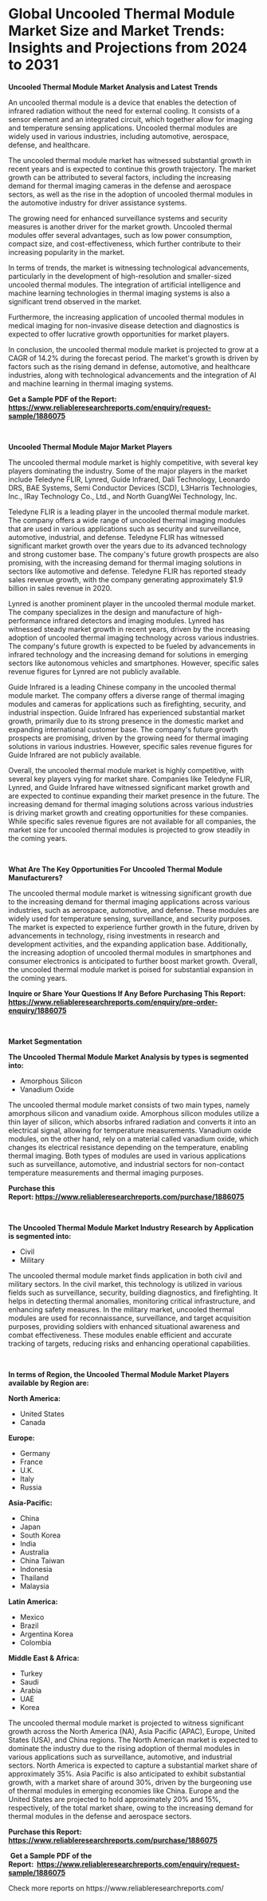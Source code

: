 <p><h1>Global Uncooled Thermal Module Market Size and Market Trends: Insights and Projections from 2024 to 2031</h1></p><p><strong>Uncooled Thermal Module Market Analysis and Latest Trends</strong></p>
<p><p>An uncooled thermal module is a device that enables the detection of infrared radiation without the need for external cooling. It consists of a sensor element and an integrated circuit, which together allow for imaging and temperature sensing applications. Uncooled thermal modules are widely used in various industries, including automotive, aerospace, defense, and healthcare.</p><p>The uncooled thermal module market has witnessed substantial growth in recent years and is expected to continue this growth trajectory. The market growth can be attributed to several factors, including the increasing demand for thermal imaging cameras in the defense and aerospace sectors, as well as the rise in the adoption of uncooled thermal modules in the automotive industry for driver assistance systems.</p><p>The growing need for enhanced surveillance systems and security measures is another driver for the market growth. Uncooled thermal modules offer several advantages, such as low power consumption, compact size, and cost-effectiveness, which further contribute to their increasing popularity in the market.</p><p>In terms of trends, the market is witnessing technological advancements, particularly in the development of high-resolution and smaller-sized uncooled thermal modules. The integration of artificial intelligence and machine learning technologies in thermal imaging systems is also a significant trend observed in the market.</p><p>Furthermore, the increasing application of uncooled thermal modules in medical imaging for non-invasive disease detection and diagnostics is expected to offer lucrative growth opportunities for market players.</p><p>In conclusion, the uncooled thermal module market is projected to grow at a CAGR of 14.2% during the forecast period. The market's growth is driven by factors such as the rising demand in defense, automotive, and healthcare industries, along with technological advancements and the integration of AI and machine learning in thermal imaging systems.</p></p>
<p><strong>Get a Sample PDF of the Report:&nbsp; <a href="https://www.reliableresearchreports.com/enquiry/request-sample/1886075">https://www.reliableresearchreports.com/enquiry/request-sample/1886075</a></strong></p>
<p>&nbsp;</p>
<p><strong>Uncooled Thermal Module Major Market Players</strong></p>
<p><p>The uncooled thermal module market is highly competitive, with several key players dominating the industry. Some of the major players in the market include Teledyne FLIR, Lynred, Guide Infrared, Dali Technology, Leonardo DRS, BAE Systems, Semi Conductor Devices (SCD), L3Harris Technologies, Inc., IRay Technology Co., Ltd., and North GuangWei Technology, Inc.</p><p>Teledyne FLIR is a leading player in the uncooled thermal module market. The company offers a wide range of uncooled thermal imaging modules that are used in various applications such as security and surveillance, automotive, industrial, and defense. Teledyne FLIR has witnessed significant market growth over the years due to its advanced technology and strong customer base. The company's future growth prospects are also promising, with the increasing demand for thermal imaging solutions in sectors like automotive and defense. Teledyne FLIR has reported steady sales revenue growth, with the company generating approximately $1.9 billion in sales revenue in 2020.</p><p>Lynred is another prominent player in the uncooled thermal module market. The company specializes in the design and manufacture of high-performance infrared detectors and imaging modules. Lynred has witnessed steady market growth in recent years, driven by the increasing adoption of uncooled thermal imaging technology across various industries. The company's future growth is expected to be fueled by advancements in infrared technology and the increasing demand for solutions in emerging sectors like autonomous vehicles and smartphones. However, specific sales revenue figures for Lynred are not publicly available.</p><p>Guide Infrared is a leading Chinese company in the uncooled thermal module market. The company offers a diverse range of thermal imaging modules and cameras for applications such as firefighting, security, and industrial inspection. Guide Infrared has experienced substantial market growth, primarily due to its strong presence in the domestic market and expanding international customer base. The company's future growth prospects are promising, driven by the growing need for thermal imaging solutions in various industries. However, specific sales revenue figures for Guide Infrared are not publicly available.</p><p>Overall, the uncooled thermal module market is highly competitive, with several key players vying for market share. Companies like Teledyne FLIR, Lynred, and Guide Infrared have witnessed significant market growth and are expected to continue expanding their market presence in the future. The increasing demand for thermal imaging solutions across various industries is driving market growth and creating opportunities for these companies. While specific sales revenue figures are not available for all companies, the market size for uncooled thermal modules is projected to grow steadily in the coming years.</p></p>
<p>&nbsp;</p>
<p><strong>What Are The Key Opportunities For Uncooled Thermal Module Manufacturers?</strong></p>
<p><p>The uncooled thermal module market is witnessing significant growth due to the increasing demand for thermal imaging applications across various industries, such as aerospace, automotive, and defense. These modules are widely used for temperature sensing, surveillance, and security purposes. The market is expected to experience further growth in the future, driven by advancements in technology, rising investments in research and development activities, and the expanding application base. Additionally, the increasing adoption of uncooled thermal modules in smartphones and consumer electronics is anticipated to further boost market growth. Overall, the uncooled thermal module market is poised for substantial expansion in the coming years.</p></p>
<p><strong>Inquire or Share Your Questions If Any Before Purchasing This Report: <a href="https://www.reliableresearchreports.com/enquiry/pre-order-enquiry/1886075">https://www.reliableresearchreports.com/enquiry/pre-order-enquiry/1886075</a></strong></p>
<p>&nbsp;</p>
<p><strong>Market Segmentation</strong></p>
<p><strong>The Uncooled Thermal Module Market Analysis by types is segmented into:</strong></p>
<p><ul><li>Amorphous Silicon</li><li>Vanadium Oxide</li></ul></p>
<p><p>The uncooled thermal module market consists of two main types, namely amorphous silicon and vanadium oxide. Amorphous silicon modules utilize a thin layer of silicon, which absorbs infrared radiation and converts it into an electrical signal, allowing for temperature measurements. Vanadium oxide modules, on the other hand, rely on a material called vanadium oxide, which changes its electrical resistance depending on the temperature, enabling thermal imaging. Both types of modules are used in various applications such as surveillance, automotive, and industrial sectors for non-contact temperature measurements and thermal imaging purposes.</p></p>
<p><strong>Purchase this Report:&nbsp;<a href="https://www.reliableresearchreports.com/purchase/1886075">https://www.reliableresearchreports.com/purchase/1886075</a></strong></p>
<p>&nbsp;</p>
<p><strong>The Uncooled Thermal Module Market Industry Research by Application is segmented into:</strong></p>
<p><ul><li>Civil</li><li>Military</li></ul></p>
<p><p>The uncooled thermal module market finds application in both civil and military sectors. In the civil market, this technology is utilized in various fields such as surveillance, security, building diagnostics, and firefighting. It helps in detecting thermal anomalies, monitoring critical infrastructure, and enhancing safety measures. In the military market, uncooled thermal modules are used for reconnaissance, surveillance, and target acquisition purposes, providing soldiers with enhanced situational awareness and combat effectiveness. These modules enable efficient and accurate tracking of targets, reducing risks and enhancing operational capabilities.</p></p>
<p>&nbsp;</p>
<p><strong>In terms of Region, the Uncooled Thermal Module Market Players available by Region are:</strong></p>
<p>
    <p> <strong> North America: </strong>
        <ul>
            <li>United States</li>
            <li>Canada</li>
        </ul>
        </p> 
    <p> <strong> Europe: </strong>
        <ul>
            <li>Germany</li>
            <li>France</li>
            <li>U.K.</li>
            <li>Italy</li>
            <li>Russia</li>
        </ul>
        </p> 
    <p> <strong> Asia-Pacific: </strong>
        <ul>
            <li>China</li>
            <li>Japan</li>
            <li>South Korea</li>
            <li>India</li>
            <li>Australia</li>
            <li>China Taiwan</li>
            <li>Indonesia</li>
            <li>Thailand</li>
            <li>Malaysia</li>
        </ul>
        </p> 
    <p> <strong> Latin America: </strong>
        <ul>
            <li>Mexico</li>
            <li>Brazil</li>
            <li>Argentina Korea</li>
            <li>Colombia</li>
        </ul>
        </p> 
    <p> <strong> Middle East & Africa: </strong>
        <ul>
            <li>Turkey</li>
            <li>Saudi</li>
            <li>Arabia</li>
            <li>UAE</li>
            <li>Korea</li>
        </ul>
    </p>
    </p>
<p><p>The uncooled thermal module market is projected to witness significant growth across the North America (NA), Asia Pacific (APAC), Europe, United States (USA), and China regions. The North American market is expected to dominate the industry due to the rising adoption of thermal modules in various applications such as surveillance, automotive, and industrial sectors. North America is expected to capture a substantial market share of approximately 35%. Asia Pacific is also anticipated to exhibit substantial growth, with a market share of around 30%, driven by the burgeoning use of thermal modules in emerging economies like China. Europe and the United States are projected to hold approximately 20% and 15%, respectively, of the total market share, owing to the increasing demand for thermal modules in the defense and aerospace sectors.</p></p>
<p><strong>Purchase this Report: <a href="https://www.reliableresearchreports.com/purchase/1886075">https://www.reliableresearchreports.com/purchase/1886075</a></strong></p>
<p>&nbsp;<strong>Get a Sample PDF of the Report:&nbsp;&nbsp;<a href="https://www.reliableresearchreports.com/enquiry/request-sample/1886075">https://www.reliableresearchreports.com/enquiry/request-sample/1886075</a></strong></p>
<p><strong></strong></p>
<p>Check more reports on https://www.reliableresearchreports.com/</p>